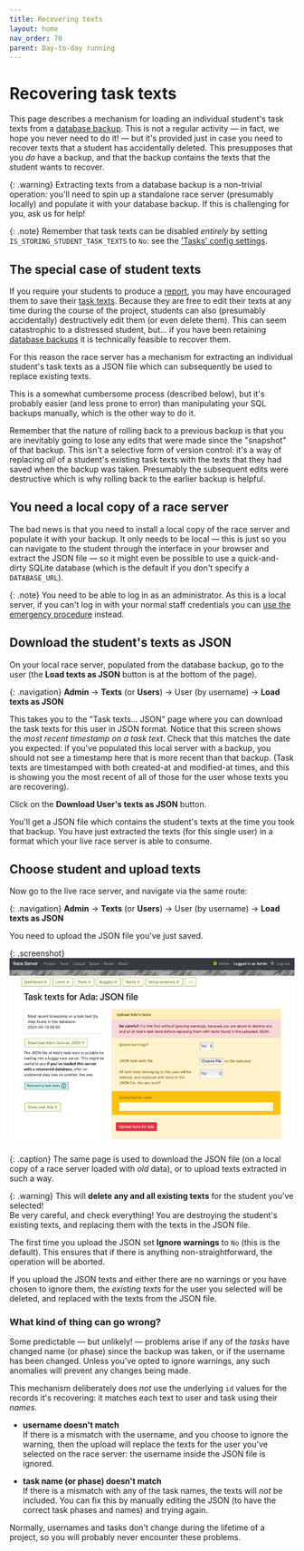 ```yaml
---
title: Recovering texts
layout: home
nav_order: 70
parent: Day-to-day running
---
```


# Recovering task texts

This page describes a mechanism for loading an individual student's task texts
from a [database backup](database-backup). This is not a regular activity — in
fact, we hope you never need to do it! — but it's provided just in case you
need to recover texts that a student has accidentally deleted. This presupposes
that you _do_ have a backup, and that the backup contains the texts that the
student wants to recover.

{: .warning}
Extracting texts from a database backup is a non-trivial operation: you'll need
to spin up a standalone race server (presumably locally) and populate it with
your database backup. If this is challenging for you, ask us for help!

{: .note}
Remember that task texts can be disabled _entirely_ by setting
`IS_STORING_STUDENT_TASK_TEXTS` to `No`: see the
['Tasks' config settings](customising/tasks).

## The special case of student texts

If you require your students to produce a [report](../teaching/the-report), you
may have encouraged them to save their [task texts](../glossary#task-text).
Because they are free to edit their texts at any time during the course of the
project, students can also (presumably accidentally) destructively edit them
(or even delete them). This can seem catastrophic to a distressed student,
but... if you have been retaining [database backups](database-backup) it is
technically feasible to recover them.

For this reason the race server has a mechanism for extracting an individual
student's task texts as a JSON file which can subsequently be used to replace
existing texts.

This is a somewhat cumbersome process (described below), but it's probably
easier (and less prone to error) than manipulating your SQL backups manually,
which is the other way to do it.

Remember that the nature of rolling back to a previous backup is that you are
inevitably going to lose any edits that were made since the "snapshot" of that
backup. This isn't a selective form of version control: it's a way of replacing
_all_ of a student's existing task texts with the texts that they had saved
when the backup was taken. Presumably the subsequent edits were destructive
which is why rolling back to the earlier backup is helpful.

## You need a local copy of a race server

The bad news is that you need to install a local copy of the race server and
populate it with your backup. It only needs to be local — this is just so you
can navigate to the student through the interface in your browser and extract
the JSON file — so it might even be possible to use a quick-and-dirty SQLite
database (which is the default if you don't specify a `DATABASE_URL`).

{: .note}
You need to be able to log in as an administrator. As this is a local server,
if you can't log in with your normal staff credentials you can
[use the emergency procedure](../faq#ive-accidentally-demoteddeactivated-the-only-admin-account)
instead.

## Download the student's texts as JSON

On your local race server, populated from the database backup, go to the user
(the **Load texts as JSON** button is at the bottom of the page).

{: .navigation}
**Admin** → **Texts** (or **Users**) → User (by username) → **Load texts as JSON**

This takes you to the "Task texts... JSON" page where you can download the task
texts for this user in JSON format. Notice that this screen shows the _most
recent timestamp on a task text_. Check that this matches the date you expected:
if you've populated this local server with a backup, you should not see a
timestamp here that is more recent than that backup. (Task texts are timestamped
with both created-at and modified-at times, and this is showing you the most
recent of all of those for the user whose texts you are recovering).

Click on the **Download User's texts as JSON** button.

You'll get a JSON file which contains the student's texts at the time you took
that backup. You have just extracted the texts (for this single user) in a
format which your live race server is able to consume.

## Choose student and upload texts

Now go to the live race server, and navigate via the same route:

{: .navigation}
**Admin** → **Texts** (or **Users**) → User (by username) → **Load texts as JSON**

You need to upload the JSON file you've just saved.

{: .screenshot}
![Screenshot of text recovery](/docs/img/screenshots/student-text-recovery.png)

{: .caption}
The same page is used to download the JSON file (on a local copy of a race
server loaded with _old_ data), or to upload texts extracted in such a way.

{: .warning}
This will **delete any and all existing texts** for the student you've selected!  
Be very careful, and check everything! You are destroying the student's existing
texts, and replacing them with the texts in the JSON file.

The first time you upload the JSON set **Ignore warnings** to `No` (this is
the default). This ensures that if there is anything non-straightforward, the
operation will be aborted.

If you upload the JSON texts and either there are no warnings or you have chosen
to ignore them, the _existing texts_ for the user you selected will be deleted,
and replaced with the texts from the JSON file.

### What kind of thing can go wrong?

Some predictable — but unlikely! — problems arise if any of the _tasks_ have
changed name (or phase) since the backup was taken, or if the username has been
changed. Unless you've opted to ignore warnings, any such anomalies will
prevent any changes being made.

This mechanism deliberately does _not_ use the underlying `id` values for the
records it's recovering: it matches each text to user and task using their
_names_.

* **username doesn't match**  
  If there is a mismatch with the username, and you choose to ignore the
  warning, then the upload will replace the texts for the user you've selected
  on the race server: the username inside the JSON file is ignored.

* **task name (or phase) doesn't match**  
  If there is a mismatch with any of the task names, the texts will *not* be
  included. You can fix this by manually editing the JSON (to have the correct
  task phases and names) and trying again.

Normally, usernames and tasks don't change during the lifetime of a project,
so you will probably never encounter these problems.

